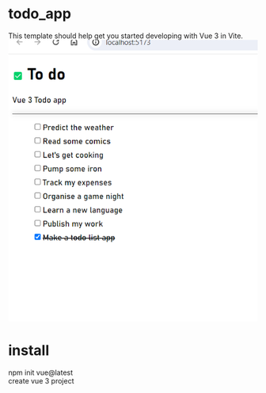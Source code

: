 # todo_app

This template should help get you started developing with Vue 3 in Vite.
![Alt text](image.png)

# install
 npm init vue@latest  
 create vue 3 project
